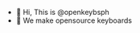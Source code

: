 - 👋 Hi, This is @openkeybsph
- 👀 We make opensource keyboards

<!---
openkeybsph/openkeybsph is a ✨ special ✨ repository because its `README.md` (this file) appears on your GitHub profile.
You can click the Preview link to take a look at your changes.
--->
